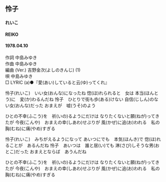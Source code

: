 ## 怜子
#### れいこ
#### REIKO
#### 1978.04.10


作詞         中島みゆき  
作曲         中島みゆき  
編曲 (Ver.)  吉野金次(よしのきんじ) (1)  
唄           中島みゆき  
□ LYRIC (a)●『愛(あい)していると云(ゆ)ってくれ』　

怜子(れいこ)　いい女(おんな)になったね
惚(ほ)れられると　女は
本当(ほんとう)に　変(か)わるんだね
怜子　ひとりで街も歩(ある)けない
自信(じしん)のない女(おんな)だった
おまえが　嘘(うそ)のよう

ひとの不幸(ふこう)を　祈(いの)るようにだけは
なりたくないと願(ねが)ってきたが
今夜(こんや)　おまえの幸(しあわ)せぶりが
風(かぜ)に追(お)われる　私の胸(むね)に痛(やめ)すぎる


怜子(れいこ)　みちがえるようになって
あいつにでも　本気(ほんき)で
惚(ほ)れることが　あるんだね
怜子　あいつは　誰と居(い)ても
淋(さび)しそうな男(おとこ)だった
おまえとならば　あうんだね

ひとの不幸(ふこう)を　祈(いの)るようにだけは
なりたくないと願(ねが)ってきたが
今夜(こんや)　おまえの幸(しあわ)せぶりが
風(かぜ)に追(お)われる　私の胸(むね)に痛(やめ)すぎる　　